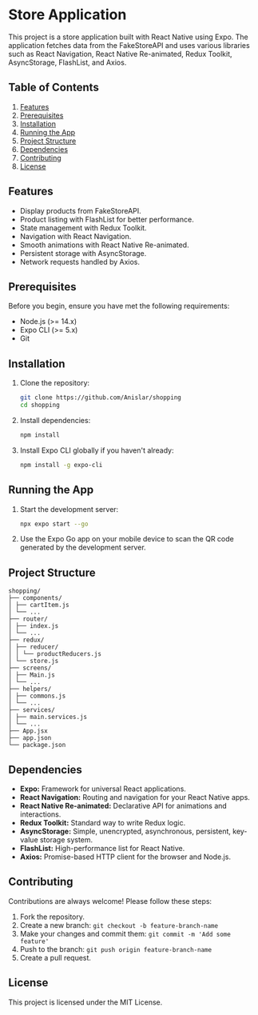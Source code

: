 # Store Application

This project is a store application built with React Native using Expo. The application fetches data from the FakeStoreAPI and uses various libraries such as React Navigation, React Native Re-animated, Redux Toolkit, AsyncStorage, FlashList, and Axios.

## Table of Contents

1. [Features](#features)
2. [Prerequisites](#prerequisites)
3. [Installation](#installation)
4. [Running the App](#running-the-app)
5. [Project Structure](#project-structure)
6. [Dependencies](#dependencies)
7. [Contributing](#contributing)
8. [License](#license)

## Features

- Display products from FakeStoreAPI.
- Product listing with FlashList for better performance.
- State management with Redux Toolkit.
- Navigation with React Navigation.
- Smooth animations with React Native Re-animated.
- Persistent storage with AsyncStorage.
- Network requests handled by Axios.

## Prerequisites

Before you begin, ensure you have met the following requirements:

- Node.js (>= 14.x)
- Expo CLI (>= 5.x)
- Git

## Installation

1. Clone the repository:
    ```bash
    git clone https://github.com/Anislar/shopping
    cd shopping
    ```

2. Install dependencies:
    ```bash
    npm install
    ```

3. Install Expo CLI globally if you haven't already:
    ```bash
    npm install -g expo-cli
    ```

## Running the App

1. Start the development server:
    ```bash
    npx expo start --go
    ```

2. Use the Expo Go app on your mobile device to scan the QR code generated by the development server.

## Project Structure

```
shopping/
├── components/
│ ├── cartItem.js
│ └── ...
├── router/
│ ├── index.js
│ └── ...
├── redux/
│ ├── reducer/
│ │ └── productReducers.js
│ └── store.js
├── screens/
│ ├── Main.js
│ └── ...
├── helpers/
│ ├── commons.js
│ └── ...
├── services/
│ ├── main.services.js
│ └── ...
├── App.jsx
├── app.json
└── package.json

```


## Dependencies

- **Expo:** Framework for universal React applications.
- **React Navigation:** Routing and navigation for your React Native apps.
- **React Native Re-animated:** Declarative API for animations and interactions.
- **Redux Toolkit:** Standard way to write Redux logic.
- **AsyncStorage:** Simple, unencrypted, asynchronous, persistent, key-value storage system.
- **FlashList:** High-performance list for React Native.
- **Axios:** Promise-based HTTP client for the browser and Node.js.

## Contributing

Contributions are always welcome! Please follow these steps:

1. Fork the repository.
2. Create a new branch: `git checkout -b feature-branch-name`
3. Make your changes and commit them: `git commit -m 'Add some feature'`
4. Push to the branch: `git push origin feature-branch-name`
5. Create a pull request.

## License

This project is licensed under the MIT License.

